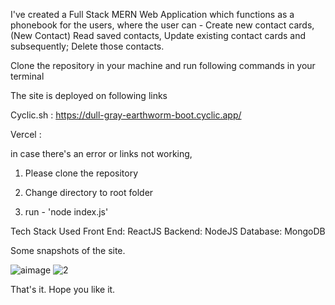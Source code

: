 I've created a Full Stack MERN Web Application which functions as a phonebook for the users, where the user can -
Create new contact cards, (New Contact)
Read saved contacts,
Update existing contact cards and subsequently;
Delete those contacts.

Clone the repository in your machine and run following commands in your terminal

The site is deployed on following links

Cyclic.sh : https://dull-gray-earthworm-boot.cyclic.app/

Vercel : 

in case there's an error or links not working, 

1. Please clone the repository

2. Change directory to root folder

3. run - 'node index.js'


Tech Stack Used
Front End: ReactJS
Backend: NodeJS
Database: MongoDB

Some snapshots of the site.

![aimage](https://github.com/Akash-1612/ContactApp/assets/73643555/48f2258b-cb7e-401f-bc2e-48ea0510f1b1)
![2](https://github.com/Akash-1612/ContactApp/assets/73643555/c696f8c3-0917-4ae6-a6b1-2fd31af6fc5a)

That's it.
Hope you like it.


